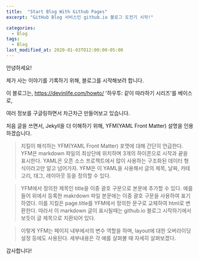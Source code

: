```yaml
---
title:  "Start Blog With Github Pages"
excerpt: "GitHub Blog 서비스인 github.io 블로그 도전기 시작!"

categories:
  - Blog
tags:
  - Blog
last_modified_at: 2020-01-03TO12:00:00-05:00
---
```


안녕하세요!

제가 사는 이야기를 기록하기 위해, 블로그를 시작해보려 합니다.

이 블로그는, https://devinlife.com/howto/ '하우투: 같이 따라하기 시리즈'를 베이스로,

여러 정보를 구글링하면서 차근차근 만들어보고 있습니다.

처음 글을 쓰면서, Jekyll을 더 이해하기 위해, YFM(YAML Front Matter) 설명을 인용하겠습니다.

>지킬이 해석하는 YFM(YAML Front Matter) 포맷에 대해 간단히 언급한다. 
>YFM은 markdown 파일의 최상단에 위치하며 3개의 하이픈으로 시작과 끝을 표시한다. 
>YAML은 오픈 소스 프로젝트에서 많이 사용하는 구조화된 데이터 형식이라고만 알고 넘어가자. 
>YFM은 이 YAML을 사용해서 글의 제목, 날짜, 카테고리, 태그, 레이아웃 등을 정의할 수 있다.

>YFM에서 정의한 제목인 title을 이중 괄호 구문으로 본문에 추가할 수 있다. 
>예를 들어 위에서 등록한 makrdown 파일 본문에는 이중 괄호 구문을 사용하여 표기하였다. 
>이를 지킬은 page.title를 YFM에서 정의한 문구로 교체하여 html로 변환한다. 
>따라서 이 markdown 글이 표시될때는 github.io 블로그 시작하기에서 보듯이 글 제목으로 치환되어 있다.

>이렇게 YFM는 페이지 내부에서의 변수 역할을 하며, layout에 대한 오버라이딩 설정 등에도 사용된다. 세부내용은 각 예를 살펴볼 때 자세히 살펴보겠다.

감사합니다!